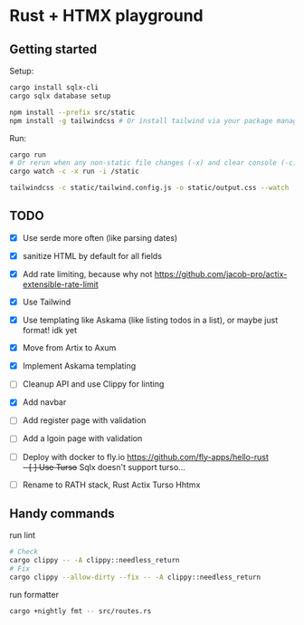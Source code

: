 # Rust + HTMX playground

## Getting started
Setup:
```sh
cargo install sqlx-cli
cargo sqlx database setup

npm install --prefix src/static
npm install -g tailwindcss # Or install tailwind via your package manager
```

Run:
```sh
cargo run
# Or rerun when any non-static file changes (-x) and clear console (-c)
cargo watch -c -x run -i /static

tailwindcss -c static/tailwind.config.js -o static/output.css --watch
```

## TODO
- [x] Use serde more often (like parsing dates)
- [x] sanitize HTML by default for all fields
- [x] Add rate limiting, because why not https://github.com/jacob-pro/actix-extensible-rate-limit
- [x] Use Tailwind
- [x] Use templating like Askama (like listing todos in a list), or maybe just format! idk yet
- [x] Move from Artix to Axum
- [x] Implement Askama templating
- [ ] Cleanup API and use Clippy for linting
- [x] Add navbar
- [ ] Add register page with validation
- [ ] Add a lgoin page with validation
- [ ] Deploy with docker to fly.io https://github.com/fly-apps/hello-rust  
~~- [ ] Use Turso~~ Sqlx doesn't support turso...
- [ ] Rename to RATH stack, Rust Actix Turso Hhtmx


## Handy commands
run lint
```sh
# Check
cargo clippy -- -A clippy::needless_return
# Fix
cargo clippy --allow-dirty --fix -- -A clippy::needless_return
```

run formatter
```sh
cargo +nightly fmt -- src/routes.rs
```
